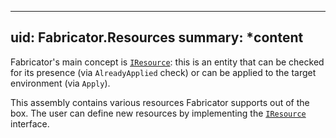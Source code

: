 <!--
SPDX-FileCopyrightText: 2025 Friedrich von Never <friedrich@fornever.me>

SPDX-License-Identifier: MIT
-->

---
uid: Fabricator.Resources
summary: *content
---

Fabricator's main concept is [`IResource`][iresource]: this is an entity that can be checked for its presence (via `AlreadyApplied` check) or can be applied to the target environment (via `Apply`).

This assembly contains various resources Fabricator supports out of the box. The user can define new resources by implementing the [`IResource`][iresource] interface.

[iresource]: xref:Fabricator.Core.IResource
